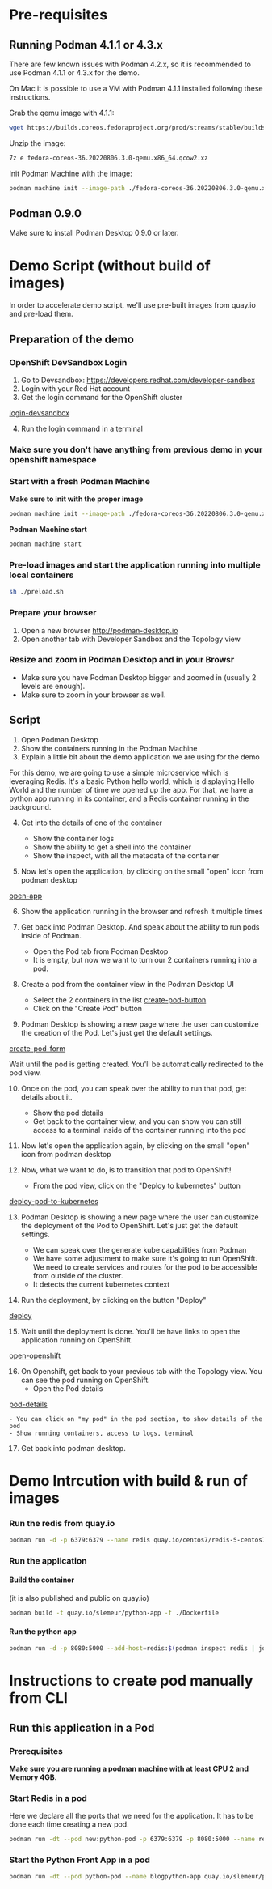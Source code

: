 # Pre-requisites

## Running Podman 4.1.1 or 4.3.x

There are few known issues with Podman 4.2.x, so it is recommended to use Podman 4.1.1 or 4.3.x for the demo.

On Mac it is possible to use a VM with Podman 4.1.1 installed following these instructions.

Grab the qemu image with 4.1.1:
```bash
wget https://builds.coreos.fedoraproject.org/prod/streams/stable/builds/36.20220806.3.0/x86_64/fedora-coreos-36.20220806.3.0-qemu.x86_64.qcow2.xz
```

Unzip the image:
```bash
7z e fedora-coreos-36.20220806.3.0-qemu.x86_64.qcow2.xz
```

Init Podman Machine with the image:
```bash
podman machine init --image-path ./fedora-coreos-36.20220806.3.0-qemu.x86_64.qcow2
```

## Podman 0.9.0

Make sure to install Podman Desktop 0.9.0 or later.

# Demo Script (without build of images)

In order to accelerate demo script, we'll use pre-built images from quay.io and pre-load them.

## Preparation of the demo

### OpenShift DevSandbox Login

1. Go to Devsandbox: https://developers.redhat.com/developer-sandbox
2. Login with your Red Hat account
3. Get the login command for the OpenShift cluster

[login-devsandbox](https://github.com/wkrzywiec/podman-desktop-demo/blob/master/primary-demo-2/assets/devsandbox-login.png)

4. Run the login command in a terminal

### Make sure you don't have anything from previous demo in your openshift namespace


### Start with a fresh Podman Machine

**Make sure to init with the proper image**
```bash
podman machine init --image-path ./fedora-coreos-36.20220806.3.0-qemu.x86_64.qcow2
```

**Podman Machine start**
```bash
podman machine start
```

### Pre-load images and start the application running into multiple local containers

```bash
sh ./preload.sh
```

### Prepare your browser

1. Open a new browser http://podman-desktop.io
2. Open another tab with Developer Sandbox and the Topology view

### Resize and zoom in Podman Desktop and in your Browsr

- Make sure you have Podman Desktop bigger and zoomed in (usually 2 levels are enough).
- Make sure to zoom in your browser as well.

## Script

1. Open Podman Desktop
2. Show the containers running in the Podman Machine
3. Explain a little bit about the demo application we are using for the demo

For this demo, we are going to use a simple microservice which is leveraging Redis. It's a basic Python hello world, which is displaying Hello World and the number of time we opened up the app.
For that, we have a python app running in its container, and a Redis container running in the background.

4. Get into the details of one of the container
    - Show the container logs
    - Show the ability to get a shell into the container
    - Show the inspect, with all the metadata of the container

5. Now let's open the application, by clicking on the small "open" icon from podman desktop

[open-app](https://github.com/wkrzywiec/podman-desktop-demo/blob/master/primary-demo-2/assets/open-app.png)

6. Show the application running in the browser and refresh it multiple times

7. Get back into Podman Desktop. And speak about the ability to run pods inside of Podman. 
    - Open the Pod tab from Podman Desktop
    - It  is empty, but now we want to turn our 2 containers running into a pod.

8. Create a pod from the container view in the Podman Desktop UI
    - Select the 2 containers in the list
[create-pod-button](https://github.com/wkrzywiec/podman-desktop-demo/blob/master/primary-demo-2/assets/create-pod-button.png)
    - Click on the "Create Pod" button

9. Podman Desktop is showing a new page where the user can customize the creation of the Pod. Let's just get the default settings.

[create-pod-form](https://github.com/wkrzywiec/podman-desktop-demo/blob/master/primary-demo-2/assets/create-pod-form.png)

Wait until the pod is getting created. You'll be automatically redirected to the pod view.

10. Once on the pod, you can speak over the ability to run that pod, get details about it.
    - Show the pod details
    - Get back to the container view, and you can show you can still access to a terminal inside of the container running into the pod

11. Now let's open the application again, by clicking on the small "open" icon from podman desktop

12. Now, what we want to do, is to transition that pod to OpenShift! 
    - From the pod view, click on the "Deploy to kubernetes" button

[deploy-pod-to-kubernetes](https://github.com/wkrzywiec/podman-desktop-demo/blob/master/primary-demo-2/assets/deploy-pod-to-kubernetes.png)

13. Podman Desktop is showing a new page where the user can customize the deployment of the Pod to OpenShift. Let's just get the default settings.
    - We can speak over the generate kube capabilities from Podman
    - We have some adjustment to make sure it's going to run OpenShift. We need to create services and routes for the pod to be accessible from outside of the cluster.
    - It detects the current kubernetes context

14. Run the deployment, by clicking on the button "Deploy"

[deploy](https://github.com/wkrzywiec/podman-desktop-demo/blob/master/primary-demo-2/assets/deploy.png)

15. Wait until the deployment is done. You'll be have links to open the application running on OpenShift.

[open-openshift](https://github.com/wkrzywiec/podman-desktop-demo/blob/master/primary-demo-2/assets/open-openshift.png)

16. On Openshift, get back to your previous tab with the Topology view. You can see the pod running on OpenShift.
    - Open the Pod details

[pod-details](https://github.com/wkrzywiec/podman-desktop-demo/blob/master/primary-demo-2/assets/pod-detail.png)

    - You can click on "my pod" in the pod section, to show details of the pod
    - Show running containers, access to logs, terminal

17. Get back into podman desktop.


# Demo Intrcution with build & run of images

### Run the redis from quay.io

```bash
podman run -d -p 6379:6379 --name redis quay.io/centos7/redis-5-centos7
```

### Run the application

#### Build the container

(it is also published and public on quay.io)

```bash
podman build -t quay.io/slemeur/python-app -f ./Dockerfile
```

#### Run the python app 

```bash
podman run -d -p 8080:5000 --add-host=redis:$(podman inspect redis | jq -r '.[0].NetworkSettings.IPAddress') --name python-app quay.io/slemeur/python-app
```

# Instructions to create pod manually from CLI

## Run this application in a Pod

### Prerequisites

**Make sure you are running a podman machine with at least CPU 2 and Memory 4GB.**

### Start Redis in a pod

Here we declare all the ports that we need for the application. It has to be done each time creating a new pod.

```bash
podman run -dt --pod new:python-pod -p 6379:6379 -p 8080:5000 --name redis quay.io/centos7/redis-5-centos7
```

### Start the Python Front App in a pod

```bash
podman run -dt --pod python-pod --name blogpython-app quay.io/slemeur/python-app
```



